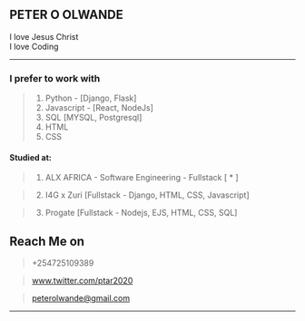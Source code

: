 
## PETER O OLWANDE

I love Jesus Christ<br>
I love Coding

<hr>

### **I prefer to work with**
> 1. Python - [Django, Flask]
> 2. Javascript - [React, NodeJs]
> 3. SQL [MYSQL, Postgresql]
> 4. HTML
> 5. CSS


#### Studied at:
> 1. ALX AFRICA - Software Engineering - Fullstack [ * ]

> 2. I4G x Zuri [Fullstack - Django, HTML, CSS, Javascript]

> 3. Progate [Fullstack - Nodejs, EJS, HTML, CSS, SQL]

## Reach Me on

> +254725109389 

> www.twitter.com/ptar2020

> peterolwande@gmail.com

<hr>


